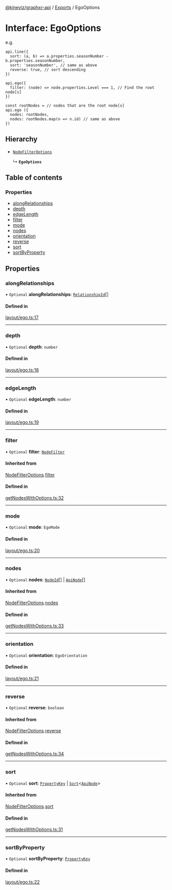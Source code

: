 [@kineviz/graphxr-api](../README.md) / [Exports](../modules.md) / EgoOptions

# Interface: EgoOptions

e.g.

```
api.line({
  sort: (a, b) => a.properties.seasonNumber - b.properties.seasonNumber,
  sort: 'seasonNumber', // same as above
  reverse: true, // sort descending
})

api.ego({
  filter: (node) => node.properties.Level === 1, // Find the root node[s]
})

const rootNodes = // nodes that are the root node[s]
api.ego ({
  nodes: rootNodes,
  nodes: rootNodes.map(n => n.id) // same as above
})
```

## Hierarchy

- [`NodeFilterOptions`](NodeFilterOptions.md)

  ↳ **`EgoOptions`**

## Table of contents

### Properties

- [alongRelationships](EgoOptions.md#alongrelationships)
- [depth](EgoOptions.md#depth)
- [edgeLength](EgoOptions.md#edgelength)
- [filter](EgoOptions.md#filter)
- [mode](EgoOptions.md#mode)
- [nodes](EgoOptions.md#nodes)
- [orientation](EgoOptions.md#orientation)
- [reverse](EgoOptions.md#reverse)
- [sort](EgoOptions.md#sort)
- [sortByProperty](EgoOptions.md#sortbyproperty)

## Properties

### alongRelationships

• `Optional` **alongRelationships**: [`RelationshipId`](../modules.md#relationshipid)[]

#### Defined in

[layout/ego.ts:17](https://bitbucket.org/kineviz/graphxr-api/src/019f384/src/layout/ego.ts#lines-17)

___

### depth

• `Optional` **depth**: `number`

#### Defined in

[layout/ego.ts:18](https://bitbucket.org/kineviz/graphxr-api/src/019f384/src/layout/ego.ts#lines-18)

___

### edgeLength

• `Optional` **edgeLength**: `number`

#### Defined in

[layout/ego.ts:19](https://bitbucket.org/kineviz/graphxr-api/src/019f384/src/layout/ego.ts#lines-19)

___

### filter

• `Optional` **filter**: [`NodeFilter`](../modules.md#nodefilter)

#### Inherited from

[NodeFilterOptions](NodeFilterOptions.md).[filter](NodeFilterOptions.md#filter)

#### Defined in

[getNodesWithOptions.ts:32](https://bitbucket.org/kineviz/graphxr-api/src/019f384/src/getNodesWithOptions.ts#lines-32)

___

### mode

• `Optional` **mode**: `EgoMode`

#### Defined in

[layout/ego.ts:20](https://bitbucket.org/kineviz/graphxr-api/src/019f384/src/layout/ego.ts#lines-20)

___

### nodes

• `Optional` **nodes**: [`NodeId`](../modules.md#nodeid)[] \| [`ApiNode`](../classes/ApiNode.md)[]

#### Inherited from

[NodeFilterOptions](NodeFilterOptions.md).[nodes](NodeFilterOptions.md#nodes)

#### Defined in

[getNodesWithOptions.ts:33](https://bitbucket.org/kineviz/graphxr-api/src/019f384/src/getNodesWithOptions.ts#lines-33)

___

### orientation

• `Optional` **orientation**: `EgoOrientation`

#### Defined in

[layout/ego.ts:21](https://bitbucket.org/kineviz/graphxr-api/src/019f384/src/layout/ego.ts#lines-21)

___

### reverse

• `Optional` **reverse**: `boolean`

#### Inherited from

[NodeFilterOptions](NodeFilterOptions.md).[reverse](NodeFilterOptions.md#reverse)

#### Defined in

[getNodesWithOptions.ts:34](https://bitbucket.org/kineviz/graphxr-api/src/019f384/src/getNodesWithOptions.ts#lines-34)

___

### sort

• `Optional` **sort**: [`PropertyKey`](../modules.md#propertykey) \| [`Sort`](../modules.md#sort)<[`ApiNode`](../classes/ApiNode.md)\>

#### Inherited from

[NodeFilterOptions](NodeFilterOptions.md).[sort](NodeFilterOptions.md#sort)

#### Defined in

[getNodesWithOptions.ts:31](https://bitbucket.org/kineviz/graphxr-api/src/019f384/src/getNodesWithOptions.ts#lines-31)

___

### sortByProperty

• `Optional` **sortByProperty**: [`PropertyKey`](../modules.md#propertykey)

#### Defined in

[layout/ego.ts:22](https://bitbucket.org/kineviz/graphxr-api/src/019f384/src/layout/ego.ts#lines-22)
